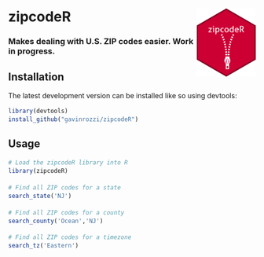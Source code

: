 # zipcodeR <a href='https://dplyr.tidyverse.org'><img src='man/figures/logo.png' align="right" height="139" /></a>

### Makes dealing with U.S. ZIP codes easier. **Work in progress.**

## Installation
The latest development version can be installed like so using devtools:
``` r
library(devtools)
install_github("gavinrozzi/zipcodeR")
```
## Usage
``` r
# Load the zipcodeR library into R
library(zipcodeR)

# Find all ZIP codes for a state
search_state('NJ')

# Find all ZIP codes for a county
search_county('Ocean','NJ')

# Find all ZIP codes for a timezone
search_tz('Eastern')
```


